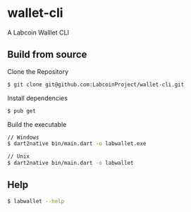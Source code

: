 # wallet-cli
A Labcoin Walllet CLI

## Build from source

Clone the Repository
```bash
$ git clone git@github.com:LabcoinProject/wallet-cli.git
```

Install dependencies
```bash
$ pub get
```

Build the executable
```bash
// Windows
$ dart2native bin/main.dart -o labwallet.exe

// Unix
$ dart2native bin/main.dart -o labwallet
```

## Help
```bash
$ labwallet --help
```
